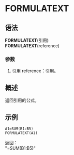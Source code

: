 # FORMULATEXT

## 语法

**FORMULATEXT**(引用)  
**FORMULATEXT**(reference)

### 参数

1. 引用 reference：引用。

## 概述

返回引用的公式。

## 示例

```excel
A1=SUM(B1:B5)
FORMULATEXT(A1)
```

返回：  
"=SUM(B1:B5)"
